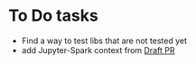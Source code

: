 To Do tasks
============

 - Find a way to test libs that are not tested yet
 - add Jupyter-Spark context from  [Draft PR](https://github.com/saagie/jupyter-python-nbk/pull/21)  
 